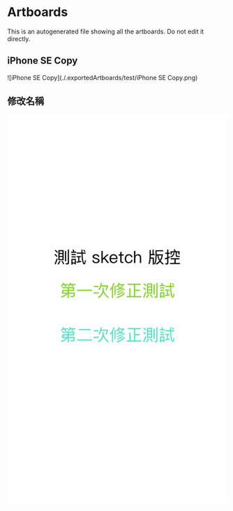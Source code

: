 # Artboards

This is an autogenerated file showing all the artboards. Do not edit it directly.

## iPhone SE Copy

![iPhone SE Copy](./.exportedArtboards/test/iPhone SE Copy.png)


## 修改名稱

![修改名稱](./.exportedArtboards/test/修改名稱.png)

